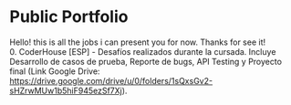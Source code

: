 # Public Portfolio
Hello! this is all the jobs i can present you for now. Thanks for see it! </br>
0. CoderHouse [ESP] - Desafíos realizados durante la cursada. Incluye Desarrollo de casos de prueba, Reporte de bugs, API Testing y Proyecto final (Link Google Drive: https://drive.google.com/drive/u/0/folders/1sQxsGv2-sHZrwMUw1b5hiF945ezSf7Xj).
